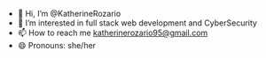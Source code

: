 - 👋 Hi, I’m @KatherineRozario
- 👀 I’m interested in full stack web development and CyberSecurity
- 📫 How to reach me katherinerozario95@gmail.com
- 😄 Pronouns: she/her
<!---
KatherineRozario/KatherineRozario is a ✨ special ✨ repository because its `README.md` (this file) appears on your GitHub profile.
You can click the Preview link to take a look at your changes.
--->
